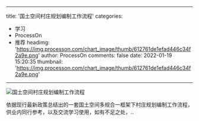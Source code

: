 
---
title: '国土空间村庄规划编制工作流程'
categories: 
 - 学习
 - ProcessOn
 - 推荐
headimg: 'https://img.processon.com/chart_image/thumb/612761de1efad446c34f2a9e.png'
author: ProcessOn
comments: false
date: 2022-01-19 15:20:35
thumbnail: 'https://img.processon.com/chart_image/thumb/612761de1efad446c34f2a9e.png'
---

<div>   
<img class="thumb" alt="国土空间村庄规划编制工作流程" src="https://img.processon.com/chart_image/thumb/612761de1efad446c34f2a9e.png" referrerpolicy="no-referrer">
<p>依据现行最新政策总结出的一套国土空间多规合一框架下村庄规划编制工作流程，供业内同行参考，以及交流学习使用，如有不足之处，..</p>  
</div>
            